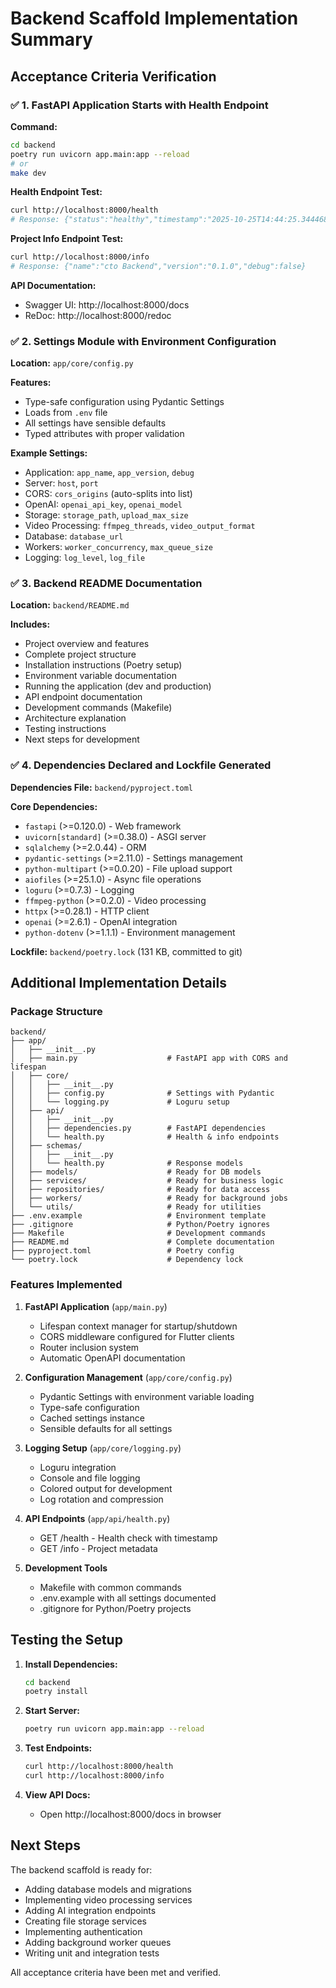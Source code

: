 # Backend Scaffold Implementation Summary

## Acceptance Criteria Verification

### ✅ 1. FastAPI Application Starts with Health Endpoint

**Command:**
```bash
cd backend
poetry run uvicorn app.main:app --reload
# or
make dev
```

**Health Endpoint Test:**
```bash
curl http://localhost:8000/health
# Response: {"status":"healthy","timestamp":"2025-10-25T14:44:25.344468"}
```

**Project Info Endpoint Test:**
```bash
curl http://localhost:8000/info
# Response: {"name":"cto Backend","version":"0.1.0","debug":false}
```

**API Documentation:**
- Swagger UI: http://localhost:8000/docs
- ReDoc: http://localhost:8000/redoc

### ✅ 2. Settings Module with Environment Configuration

**Location:** `app/core/config.py`

**Features:**
- Type-safe configuration using Pydantic Settings
- Loads from `.env` file
- All settings have sensible defaults
- Typed attributes with proper validation

**Example Settings:**
- Application: `app_name`, `app_version`, `debug`
- Server: `host`, `port`
- CORS: `cors_origins` (auto-splits into list)
- OpenAI: `openai_api_key`, `openai_model`
- Storage: `storage_path`, `upload_max_size`
- Video Processing: `ffmpeg_threads`, `video_output_format`
- Database: `database_url`
- Workers: `worker_concurrency`, `max_queue_size`
- Logging: `log_level`, `log_file`

### ✅ 3. Backend README Documentation

**Location:** `backend/README.md`

**Includes:**
- Project overview and features
- Complete project structure
- Installation instructions (Poetry setup)
- Environment variable documentation
- Running the application (dev and production)
- API endpoint documentation
- Development commands (Makefile)
- Architecture explanation
- Testing instructions
- Next steps for development

### ✅ 4. Dependencies Declared and Lockfile Generated

**Dependencies File:** `backend/pyproject.toml`

**Core Dependencies:**
- `fastapi` (>=0.120.0) - Web framework
- `uvicorn[standard]` (>=0.38.0) - ASGI server
- `sqlalchemy` (>=2.0.44) - ORM
- `pydantic-settings` (>=2.11.0) - Settings management
- `python-multipart` (>=0.0.20) - File upload support
- `aiofiles` (>=25.1.0) - Async file operations
- `loguru` (>=0.7.3) - Logging
- `ffmpeg-python` (>=0.2.0) - Video processing
- `httpx` (>=0.28.1) - HTTP client
- `openai` (>=2.6.1) - OpenAI integration
- `python-dotenv` (>=1.1.1) - Environment management

**Lockfile:** `backend/poetry.lock` (131 KB, committed to git)

## Additional Implementation Details

### Package Structure

```
backend/
├── app/
│   ├── __init__.py
│   ├── main.py                    # FastAPI app with CORS and lifespan
│   ├── core/
│   │   ├── __init__.py
│   │   ├── config.py              # Settings with Pydantic
│   │   └── logging.py             # Loguru setup
│   ├── api/
│   │   ├── __init__.py
│   │   ├── dependencies.py        # FastAPI dependencies
│   │   └── health.py              # Health & info endpoints
│   ├── schemas/
│   │   ├── __init__.py
│   │   └── health.py              # Response models
│   ├── models/                    # Ready for DB models
│   ├── services/                  # Ready for business logic
│   ├── repositories/              # Ready for data access
│   ├── workers/                   # Ready for background jobs
│   └── utils/                     # Ready for utilities
├── .env.example                   # Environment template
├── .gitignore                     # Python/Poetry ignores
├── Makefile                       # Development commands
├── README.md                      # Complete documentation
├── pyproject.toml                 # Poetry config
└── poetry.lock                    # Dependency lock
```

### Features Implemented

1. **FastAPI Application** (`app/main.py`)
   - Lifespan context manager for startup/shutdown
   - CORS middleware configured for Flutter clients
   - Router inclusion system
   - Automatic OpenAPI documentation

2. **Configuration Management** (`app/core/config.py`)
   - Pydantic Settings with environment variable loading
   - Type-safe configuration
   - Cached settings instance
   - Sensible defaults for all settings

3. **Logging Setup** (`app/core/logging.py`)
   - Loguru integration
   - Console and file logging
   - Colored output for development
   - Log rotation and compression

4. **API Endpoints** (`app/api/health.py`)
   - GET /health - Health check with timestamp
   - GET /info - Project metadata

5. **Development Tools**
   - Makefile with common commands
   - .env.example with all settings documented
   - .gitignore for Python/Poetry projects

## Testing the Setup

1. **Install Dependencies:**
   ```bash
   cd backend
   poetry install
   ```

2. **Start Server:**
   ```bash
   poetry run uvicorn app.main:app --reload
   ```

3. **Test Endpoints:**
   ```bash
   curl http://localhost:8000/health
   curl http://localhost:8000/info
   ```

4. **View API Docs:**
   - Open http://localhost:8000/docs in browser

## Next Steps

The backend scaffold is ready for:
- Adding database models and migrations
- Implementing video processing services
- Adding AI integration endpoints
- Creating file storage services
- Implementing authentication
- Adding background worker queues
- Writing unit and integration tests

All acceptance criteria have been met and verified.
